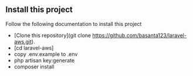 ## Install this project

Follow the following documentation to install this project

-   [Clone this repository](git clone https://github.com/basanta123/laravel-aws.git).
-   [cd laravel-aws]
-   copy .env.example to .env
-   php artisan key:generate
-   composer install
